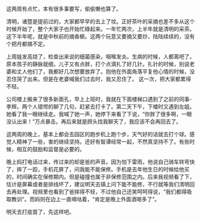 ﻿---
Title: 清明前
date: 2021-04-01
Tags:
    - "杭州"
    - "缘分"
categories: ["essay"]
---

这两周有点忙，本有很多事要写，偷偷懒也算了。

清明，诸暨是提前过的，大家都早早的去上了坟。正好茶叶的采摘也差不多从这个时候开始了，整个大家子也开始忙碌起来。一年忙两次，上半年就是清明的采茶。这下半年呢，就是中秋前的摘香榧。这两个玩意又要摘又要炒，陆陆续续的，没有个把月都搞不定。

上周娃发高烧了，检查出来说的细菌感染，咽喉发炎。生病的时候，人都蔫吧了。原本孩子的静脉就细，儿子又有点胖，打个点滴扎了好几针。扎针的时候，别说老婆和丈人他们了，我都好几次想要放弃了。抱他在外面角落平复他心情的时候，没忍住哭了出来。但是在老婆喊我们过去时，我又忍住了。
这一次，把大家都累得不轻。

公司楼上搬来了很多新面孔，早上上班时，我就在下面楼梯口遇到了之前的同事-李辉。两个人错愕的聊了几句，赶紧去打卡了。第二天下午，下楼时又遇到左姐。她看了我一眼继续走。我喊了她一声，她停下来看了下说，“你胖了很多啊，一眼没认出来！”万点暴击。再后来就是顾头找我聊天了，我应该不会再回去了。

这两周的晚上，基本上都会去园区的跑步机上跑个步，天气好的话就去打个球。感觉人精神了一些，害的继续坚持。还好有智谭经常一起，不然真坚持不了。有些时候，相互的鼓励和监督是必要的。

晚上妈打电话过来，传过来的却是爸的声音。因为怕下雷雨，他说自己骑车转弯快了，摔了一跤，手机花屏了，问我能不能保修。手机是去年他生日的时候给他买的，时间确实在保修期内。但是碰撞也属于非保修范围之内。后来我视频看了下，估计是屏幕或者是排线坏了，建议明天去镇上问下能不能修，不行就等我们清明回去再处理。视频里也看到了爸摔得不轻，不过他自己还笑呵呵得说，“我们都得吸取教训”。而妈则在边上一直嘀咕着，“肯定是晚上外面酒喝多了”。

明天去打疫苗了，先这样吧。